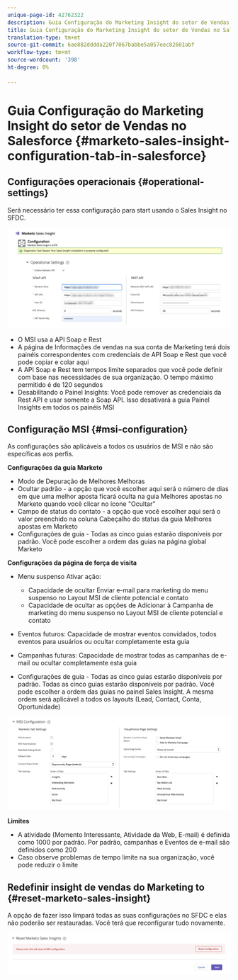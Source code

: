 ```yaml
---
unique-page-id: 42762322
description: Guia Configuração do Marketing Insight do setor de Vendas no Salesforce - Documentos do Marketing - Documentação do produto
title: Guia Configuração do Marketing Insight do setor de Vendas no Salesforce
translation-type: tm+mt
source-git-commit: 6ae882dddda220f7067babbe5a057eec82601abf
workflow-type: tm+mt
source-wordcount: '398'
ht-degree: 0%

---
```



# Guia Configuração do Marketing Insight do setor de Vendas no Salesforce {#marketo-sales-insight-configuration-tab-in-salesforce}

## Configurações operacionais {#operational-settings}

Será necessário ter essa configuração para start usando o Sales Insight no SFDC.

![](assets/one.png)

* O MSI usa a API Soap e Rest
* A página de Informações de vendas na sua conta de Marketing terá dois painéis correspondentes com credenciais de API Soap e Rest que você pode copiar e colar aqui
* A API Soap e Rest tem tempos limite separados que você pode definir com base nas necessidades de sua organização. O tempo máximo permitido é de 120 segundos
* Desabilitando o Painel Insights: Você pode remover as credenciais da Rest API e usar somente a Soap API. Isso desativará a guia Painel Insights em todos os painéis MSI

## Configuração MSI {#msi-configuration}

As configurações são aplicáveis a todos os usuários de MSI e não são específicas aos perfis.

**Configurações da guia Marketo**

* Modo de Depuração de Melhores Melhoras
* Ocultar padrão - a opção que você escolher aqui será o número de dias em que uma melhor aposta ficará oculta na guia Melhores apostas no Marketo quando você clicar no ícone &quot;Ocultar&quot;
* Campo de status do contato - a opção que você escolher aqui será o valor preenchido na coluna Cabeçalho do status da guia Melhores apostas em Marketo
* Configurações de guia - Todas as cinco guias estarão disponíveis por padrão. Você pode escolher a ordem das guias na página global Marketo

**Configurações da página de força de visita**

* Menu suspenso Ativar ação:

   * Capacidade de ocultar Enviar e-mail para marketing do menu suspenso no Layout MSI de cliente potencial e contato
   * Capacidade de ocultar as opções de Adicionar à Campanha de marketing do menu suspenso no Layout MSI de cliente potencial e contato

* Eventos futuros: Capacidade de mostrar eventos convidados, todos eventos para usuários ou ocultar completamente esta guia
* Campanhas futuras: Capacidade de mostrar todas as campanhas de e-mail ou ocultar completamente esta guia
* Configurações de guia - Todas as cinco guias estarão disponíveis por padrão. Todas as cinco guias estarão disponíveis por padrão. Você pode escolher a ordem das guias no painel Sales Insight. A mesma ordem será aplicável a todos os layouts (Lead, Contact, Conta, Oportunidade)

![](assets/two.png)

**Limites**

* A atividade (Momento Interessante, Atividade da Web, E-mail) é definida como 1000 por padrão. Por padrão, campanhas e Eventos de e-mail são definidos como 200
* Caso observe problemas de tempo limite na sua organização, você pode reduzir o limite

## Redefinir insight de vendas do Marketing to {#reset-marketo-sales-insight}

A opção de fazer isso limpará todas as suas configurações no SFDC e elas não poderão ser restauradas. Você terá que reconfigurar tudo novamente.

![](assets/three.png)
